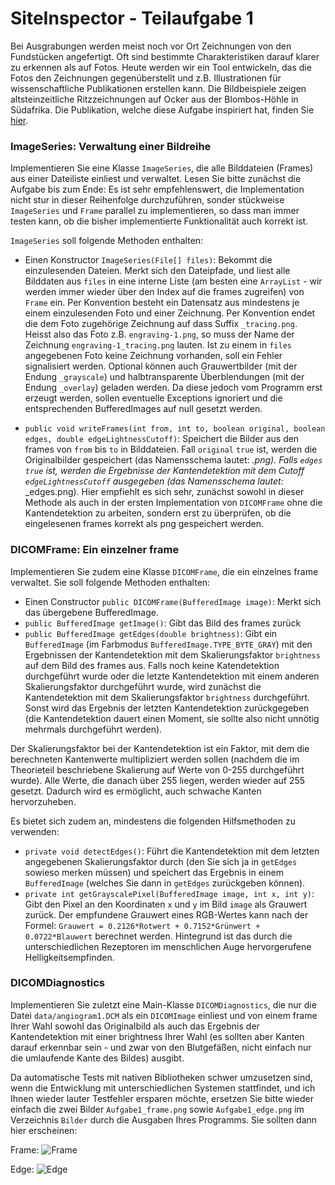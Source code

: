 # SiteInspector - Teilaufgabe 1

Bei Ausgrabungen werden meist noch vor Ort Zeichnungen von den Fundstücken angefertigt. Oft sind bestimmte Charakteristiken darauf klarer zu erkennen als auf Fotos. Heute werden wir ein Tool entwickeln, das die Fotos den Zeichnungen gegenüberstellt und z.B. Illustrationen für wissenschaftliche Publikationen erstellen kann. Die Bildbeispiele zeigen altsteinzeitliche Ritzzeichnungen auf Ocker aus der Blombos-Höhle in Südafrika. Die Publikation, welche diese Aufgabe inspiriert hat, finden Sie [hier](https://www.sciencedirect.com/science/article/pii/S0047248409000207).

### ImageSeries: Verwaltung einer Bildreihe

Implementieren Sie eine Klasse ```ImageSeries```, die alle Bilddateien (Frames) aus einer Dateiliste einliest und verwaltet. Lesen Sie bitte zunächst die Aufgabe bis zum Ende: Es ist sehr empfehlenswert, die Implementation nicht stur in dieser Reihenfolge durchzuführen, sonder stückweise ```ImageSeries``` und ```Frame``` parallel zu implementieren, so dass man immer testen kann, ob die bisher implementierte Funktionalität auch korrekt ist.

```ImageSeries``` soll folgende Methoden enthalten:
* Einen Konstructor ```ImageSeries(File[] files)```: Bekommt die einzulesenden Dateien. Merkt sich den Dateipfade, und liest alle Bilddaten aus ```files``` in eine interne Liste (am besten eine ```ArrayList``` - wir werden immer wieder über den Index auf die frames zugreifen) von ```Frame``` ein. Per Konvention besteht ein Datensatz aus mindestens je einem einzulesenden Foto und einer Zeichnung. Per Konvention endet die dem Foto zugehörige Zeichnung auf dass Suffix ```_tracing.png```. Heisst also das Foto z.B. ```engraving-1.png```, so muss der Name der Zeichnung ```engraving-1_tracing.png``` lauten. Ist zu einem in ```files``` angegebenen Foto keine Zeichnung vorhanden, soll ein Fehler signalisiert werden. Optional können auch Grauwertbilder (mit der Endung ```_grayscale```) und halbtransparente Überblendungen (mit der Endung ```_overlay```) geladen werden. Da diese jedoch vom Programm erst erzeugt werden, sollen eventuelle Exceptions ignoriert und die entsprechenden BufferedImages auf null gesetzt werden.

* ```public void writeFrames(int from, int to, boolean original, boolean edges, double edgeLightnessCutoff)```: Speichert die Bilder aus den frames von ```from``` bis ```to``` in Bilddateien. Fall ```original``` ```true``` ist, werden die Originalbilder gespeichert (das Namensschema lautet: <name>_<frame-Nummer>.png). Falls ```edges``` ```true``` ist, werden die Ergebnisse der Kantendetektion mit dem Cutoff ```edgeLightnessCutoff``` ausgegeben (das Namensschema lautet: <name>_<frame-Nummer>_edges.png). Hier empfiehlt es sich sehr, zunächst sowohl in dieser Methode als auch in der ersten Implementation von ```DICOMFrame``` ohne die Kantendetektion zu arbeiten, sondern erst zu überprüfen, ob die eingelesenen frames korrekt als png gespeichert werden.

### DICOMFrame: Ein einzelner frame

Implementieren Sie zudem eine Klasse ```DICOMFrame```, die ein einzelnes frame verwaltet. Sie soll folgende Methoden enthalten:
* Einen Constructor ```public DICOMFrame(BufferedImage image)```: Merkt sich das übergebene BufferedImage.
* ```public BufferedImage getImage()```: Gibt das Bild des frames zurück
* ```public BufferedImage getEdges(double brightness)```: Gibt ein ```BufferedImage``` (im Farbmodus ```BufferedImage.TYPE_BYTE_GRAY```) mit den Ergebnissen der Kantendetektion mit dem Skalierungsfaktor ```brightness``` auf dem Bild des frames aus. Falls noch keine Katendetektion durchgeführt wurde oder die letzte Kantendetektion mit einem anderen Skalierungsfaktor durchgeführt wurde, wird zunächst die Kantendetektion mit dem Skalierungsfaktor ```brightness``` durchgeführt. Sonst wird das Ergebnis der letzten Kantendetektion zurückgegeben (die Kantendetektion dauert einen Moment, sie sollte also nicht unnötig mehrmals durchgeführt werden).

Der Skalierungsfaktor bei der Kantendetektion ist ein Faktor, mit dem die berechneten Kantenwerte multipliziert werden sollen (nachdem die im Theorieteil beschriebene Skalierung auf Werte von 0-255 durchgeführt wurde). Alle Werte, die danach über 255 liegen, werden wieder auf 255 gesetzt. Dadurch wird es ermöglicht, auch schwache Kanten hervorzuheben.

Es bietet sich zudem an, mindestens die folgenden Hilfsmethoden zu verwenden:
* ```private void detectEdges()```: Führt die Kantendetektion mit dem letzten angegebenen Skalierungsfaktor durch (den Sie sich ja in ```getEdges``` sowieso merken müssen) und speichert das Ergebnis in einem ```BufferedImage``` (welches Sie dann in ```getEdges``` zurückgeben können).
* ```private int getGrayscalePixel(BufferedImage image, int x, int y)```: Gibt den Pixel an den Koordinaten ```x``` und ```y``` im Bild ```image``` als Grauwert zurück. Der empfundene Grauwert eines RGB-Wertes kann nach der Formel: ```Grauwert = 0.2126*Rotwert + 0.7152*Grünwert + 0.0722*Blauwert``` berechnet werden. Hintegrund ist das durch die unterschiedlichen Rezeptoren im menschlichen Auge hervorgerufene Helligkeitsempfinden.

### DICOMDiagnostics

Implementieren Sie zuletzt eine Main-Klasse ```DICOMDiagnostics```, die nur die Datei ```data/angiogram1.DCM``` als ein ```DICOMImage``` einliest und von einem frame Ihrer Wahl sowohl das Originalbild als auch das Ergebnis der Kantendetektion mit einer brightness Ihrer Wahl (es sollten aber Kanten darauf erkennbar sein - und zwar von den Blutgefäßen, nicht einfach nur die umlaufende Kante des Bildes) ausgibt.

Da automatische Tests mit nativen Bibliotheken schwer umzusetzen sind, wenn die Entwicklung mit unterschiedlichen Systemen stattfindet, und ich Ihnen wieder lauter Testfehler ersparen möchte, ersetzen Sie bitte wieder einfach die zwei Bilder ```Aufgabe1_frame.png``` sowie ```Aufgabe1_edge.png``` im Verzeichnis ```Bilder``` durch die Ausgaben Ihres Programms. Sie sollten dann hier erscheinen:

Frame:
![Frame](Bilder/Aufgabe1_frame.png)

Edge:
![Edge](Bilder/Aufgabe1_edge.png)

